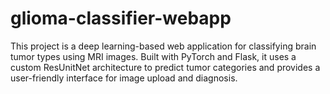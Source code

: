# glioma-classifier-webapp
This project is a deep learning-based web application for classifying brain tumor types using MRI images. Built with PyTorch and Flask, it uses a custom ResUnitNet architecture to predict tumor categories and provides a user-friendly interface for image upload and diagnosis.
